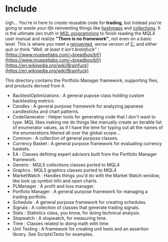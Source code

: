 # Include

Ugh... You're in here to *create* reusable code for **trading**,
but instead you're going to *waste your life* reinventing things
like [hashmaps](https://en.wikipedia.org/wiki/Hash_table) and
[collections](https://en.wikipedia.org/wiki/Collection_(abstract_data_type)).
It is the ultimate zen truth in [MQL programming](https://encyclopediadramatica.rs/Computer_science#Software_Development)
to finish
reading the MQL4 user manual and realize **"There is no framework"**,
not even on a basic level. This is where you meet a
[reinvented](https://en.wikipedia.org/wiki/Reinventing_the_wheel),
worse version of [C](https://en.wikipedia.org/wiki/C_(programming_language)),
and either quit or think *"Well, at least it isn't brainfuck"* : 
[https://www.muppetlabs.com/~breadbox/bf/](https://www.muppetlabs.com/~breadbox/bf/)
[https://en.wikipedia.org/wiki/Brainfuck](https://en.wikipedia.org/wiki/Brainfuck)

This directory contains the Portfolio Manager framework, supporting files, and products derived from it.

* BacktestOptimizations : A general pupose class holding custom backtesting metrics.
* Candles : A general purpose framework for analyzing japanese candlesticks and chart patterns.
* CodeGenerator : Helper tools for generating code that I don't want to type. MQL likes making me do things like manually create an iterable list of enumerator values, as if I have the time for typing out all the names of the enumerations littered all over the global scope...
* Common : A collection of general purpose classes.
* Currency Basket : A general purpose framework for evaluating currency baskets.
* EA : Classes defining expert advisors built from the Portfolio Manager framework.
* Generic : MQL5 collections classes ported to MQL4
* Graphcs : MQL5 graphics classes ported to MQL4
* MarketWatch : Handles things you'd do with the Market Watch window, like look up symbol info and open charts.
* PLManager : A profit and loss manager. 
* Portfolio Manager : A general purpose framework for managing a trading portfolio.
* Schedule : A general purpose framework for creating schedules.
* Signals : A collection of classes that generate trading signals.
* Stats : Statistics class, you know, for doing technical analysis.
* Stopwatch : A stopwatch, for measuring time.
* Time : Classes related to doing math with time.
* Unit Testing : A framework for creating unit tests and an assertion library. See Scripts\Tests for examples.
